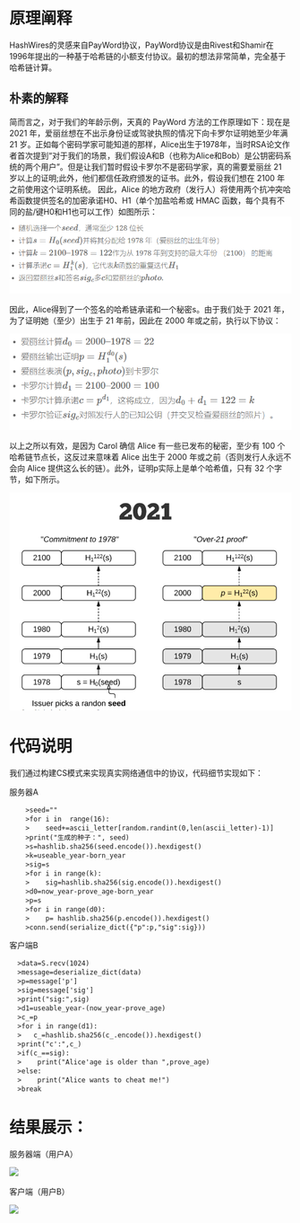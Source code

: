 # 原理阐释
HashWires的灵感来自PayWord协议，PayWord协议是由Rivest和Shamir在1996年提出的一种基于哈希链的小额支付协议。最初的想法非常简单，完全基于哈希链计算。
## 朴素的解释
简而言之，对于我们的年龄示例，天真的 PayWord 方法的工作原理如下：现在是 2021 年，爱丽丝想在不出示身份证或驾驶执照的情况下向卡罗尔证明她至少年满 21 岁。正如每个密码学家可能知道的那样，Alice出生于1978年，当时RSA论文作者首次提到“对于我们的场景，我们假设A和B（也称为Alice和Bob）是公钥密码系统的两个用户”。但是让我们暂时假设卡罗尔不是密码学家，真的需要爱丽丝 21 岁以上的证明;此外，他们都信任政府颁发的证书。此外，假设我们想在 2100 年之前使用这个证明系统。 因此，Alice 的地方政府（发行人）将使用两个抗冲突哈希函数提供签名的加密承诺H0、H1（单个加盐哈希或 HMAC 函数，每个具有不同的盐/键H0和H1也可以工作）如图所示：  
![enter image description here](1.png)

因此，Alice得到了一个签名的哈希链承诺和一个秘密s。由于我们处于 2021 年，为了证明她（至少）出生于 21 年前，因此在 2000 年或之前，执行以下协议：  

![enter image description here](2.png)

以上之所以有效，是因为 Carol 确信 Alice 有一些已发布的秘密，至少有 100 个哈希链节点长，这反过来意味着 Alice 出生于 2000 年或之前（否则发行人永远不会向 Alice 提供这么长的链）。此外，证明p实际上是单个哈希值，只有 32 个字节，如下所示。

![enter image description here](3.png)

# 代码说明
我们通过构建CS模式来实现真实网络通信中的协议，代码细节实现如下：

服务器A
       
        >seed=""
        >for i in  range(16):
        >    seed+=ascii_letter[random.randint(0,len(ascii_letter)-1)]
        >print("生成的种子：", seed)
        >s=hashlib.sha256(seed.encode()).hexdigest()
        >k=useable_year-born_year
        >sig=s
        >for i in range(k):
        >    sig=hashlib.sha256(sig.encode()).hexdigest()
        >d0=now_year-prove_age-born_year
        >p=s
        >for i in range(d0):
        >    p= hashlib.sha256(p.encode()).hexdigest()
        >conn.send(serialize_dict({"p":p,"sig":sig})) 
客户端B
    
      >data=S.recv(1024)
      >message=deserialize_dict(data)
      >p=message['p']
      >sig=message['sig']
      >print("sig:",sig)
      >d1=useable_year-(now_year-prove_age)
      >c_=p
      >for i in range(d1):
      >   c_=hashlib.sha256(c_.encode()).hexdigest()
      >print("c':",c_)
      >if(c_==sig):
      >    print("Alice'age is older than ",prove_age)
      >else:
      >    print("Alice wants to cheat me!")
      >break
     
      
#  结果展示：

服务器端（用户A）

![](A.png)

客户端（用户B）

![](B.png)








